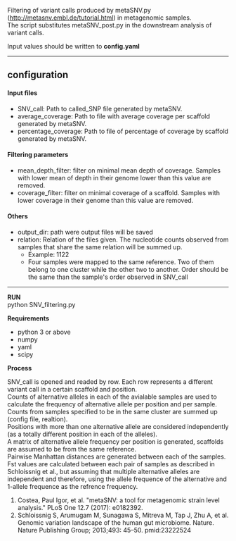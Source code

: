 Filtering of variant calls produced by metaSNV.py (http://metasnv.embl.de/tutorial.html) in metagenomic samples.  
The script substitutes metaSNV_post.py in the downstream analysis of variant calls.  

Input values should be written to **config.yaml**  

- - - -
## configuration ##
  #### Input files ####
  * SNV_call: Path to called_SNP file generated by metaSNV.  
  * average_coverage: Path to file with average coverage per scaffold generated by metaSNV.  
  * percentage_coverage: Path to file of percentage of coverage by scaffold generated by metaSNV.  
  #### Filtering parameters #####
  * mean_depth_filter: filter on minimal mean depth of coverage. Samples with lower mean of depth in their genome lower than this value are removed.  
  * coverage_filter: filter on minimal coverage of a scaffold. Samples with lower coverage in their genome than this value are removed.  
  #### Others 
  * output_dir: path were output files will be saved  
  * relation:  Relation of the files given. The nucleotide counts observed from samples that share the same relation will be summed up.
    * Example: 1122 
    * Four samples were mapped to the same reference. Two of them belong to one cluster while the other two to another. Order should be the same than the sample's order observed in SNV_call
 - - - -

**RUN**    
python SNV_filtering.py  

**Requirements**  
* python 3 or above
* numpy
* yaml
* scipy

**Process**  

SNV_call is opened and readed by row. Each row represents a different variant call in a certain scaffold and position.  
Counts of alternative alleles in each of the avialable samples are used to calculate the frequency of alternative allele per position and per sample. Counts from samples specified to be in the same cluster are summed up (config file, realtion).    
Positions with more than one alternative allele are considered independently (as a totally different position in each of the alleles).  
A matrix of alternative allele frequency per position is generated, scaffolds are assumed to be from the same reference.  
Pairwise Manhattan distances are generated between each of the samples.  
Fst values are calculated between each pair of samples as described in Schloissnig et al., but assuming that multiple alternative alleles are independent and therefore, using the allele frequence of the alternative and 1-allele frequence as the refrence frequency.

1. Costea, Paul Igor, et al. "metaSNV: a tool for metagenomic strain level analysis." PLoS One 12.7 (2017): e0182392.
2. Schloissnig S, Arumugam M, Sunagawa S, Mitreva M, Tap J, Zhu A, et al. Genomic variation landscape of the human gut microbiome. Nature. Nature Publishing Group; 2013;493: 45–50. pmid:23222524

